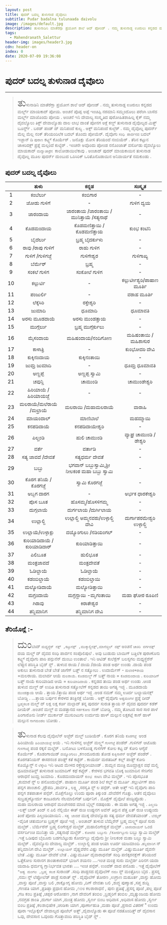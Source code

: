 ```yaml
---
layout: post
title: ಪುದರ್ ಬದಲ್ನ ತುಳುನಾಡ ದೈವೊಲು
subtitle: Pudar badalna tulunaada daivolu 
image: /images/default.jpg
description: ತುಳುನಾಡಿನಿ ಮಾತೆರೆಗ್ಲಾ ಪ್ರಯೋಗ ಶಾಲೆ ಆದ್ ಪೋಂಡ್ . ನಮ್ಮ ತುಳುನಾಡ್ದ ಊರುಲು ಕನ್ನಡದ ಮರ್ಲ್ಡ್ ಮಾಯಕಾದ್ ಪೋಯ. ಅಂಚನೆ ಪೊಪ್ಪ ಅಪ್ಪೆ ಇಂಚಿಪ್ಪಿ ನರಮಾನಿ ಸಮ್ಮಂದೊಲು ಪರೆಂಗಿ ಬಾಸೆದ ಮರ್ಲ್ಡ್ ಮಾಜೊಂದು ಪೋಯ . ಅಂಚನೆ ಇನಿ ದೇವಾಲ್ಯ ಸಂಸ್ಕೃತಿದ ಪುರೋಹಿತಶಾಹಿಲ್ನ ಕೈಕ್ ನಮ್ಮ ದೈವಲ್ಯೊಲು ತಿಕ್ದ್ ದೇವಾಲ್ಯೊಡು ದಾಲ ಲಾಭ ದಾಂತೆ ಪೋನಗ ಅಕ್ಲೆ ಕಣ್ಣ್ ತುಳುನಾಡ ದೈವೊಲ್ಯದ ಮಿತ್ತ್ ಬೂರ್ನ್ಡ್ . ಬರಡ್ ಪಂಡ್ ದ್ ಮನಿಪಂದೆ ಕುಲ್ಯ . ಅಕ್ಲ್ ಮನಿಪಂದೆ ಕುಲ್ಜೆರ್ .
tags:
  - Mahendranath_Salettur
header-img: images/header3.jpg
cdn: header-on
index: 0
date: 2020-07-09 19:36:08
---
```


# ಪುದರ್ ಬದಲ್ನ ತುಳುನಾಡ ದೈವೊಲು
***

> <span style='font-size: xx-large;'>ತು</span>ಳುನಾಡಿನಿ ಮಾತೆರೆಗ್ಲಾ ಪ್ರಯೋಗ ಶಾಲೆ ಆದ್ ಪೋಂಡ್ . ನಮ್ಮ ತುಳುನಾಡ್ದ ಊರುಲು ಕನ್ನಡದ ಮರ್ಲ್ಡ್ ಮಾಯಕಾದ್ ಪೋಯ. ಅಂಚನೆ ಪೊಪ್ಪ ಅಪ್ಪೆ ಇಂಚಿಪ್ಪಿ ನರಮಾನಿ ಸಮ್ಮಂದೊಲು ಪರೆಂಗಿ ಬಾಸೆದ ಮರ್ಲ್ಡ್ ಮಾಜೊಂದು ಪೋಯ . ಅಂಚನೆ ಇನಿ ದೇವಾಲ್ಯ ಸಂಸ್ಕೃತಿದ ಪುರೋಹಿತಶಾಹಿಲ್ನ ಕೈಕ್ ನಮ್ಮ ದೈವಲ್ಯೊಲು ತಿಕ್ದ್ ದೇವಾಲ್ಯೊಡು ದಾಲ ಲಾಭ ದಾಂತೆ ಪೋನಗ ಅಕ್ಲೆ ಕಣ್ಣ್ ತುಳುನಾಡ ದೈವೊಲ್ಯದ ಮಿತ್ತ್ ಬೂರ್ನ್ಡ್ . ಬರಡ್ ಪಂಡ್ ದ್ ಮನಿಪಂದೆ ಕುಲ್ಯ . ಅಕ್ಲ್ ಮನಿಪಂದೆ ಕುಲ್ಜೆರ್ . ನಮ್ಮ ದೈವೊಲ್ನ ಪುದರ್ನ್ ಮೆಲ್ಲ ಮೆಲ್ಲ ನಂಕ್ ತೆರಿಯಂದಿಲೆಕ ಬದಲ್ ತೊಂದು ಪೋಯೆರ್. ದೈವೊಗು `ಸಂಧಿ ಪಾರ್ದನದ` ಬದಲ್ ಇಜ್ಜಾನ್ ದಿ  `ಪುರಾಣ` ಕಟ್ಟ್ದ್ ಕೊರ್ಯೆರ್ . ಜನೊಕ್ಲು ಮೋಸ ತೆರಿಯಂದೆ ನಂಬಿಯೆರ್ . ತೆರಿನ ಕಟ್ಟುನ ಚಾಕಿರಿದಕ್ಲ್ ಪ್ರಶ್ನೆ ಮಲ್ಪಂದೆ ಕುಲ್ಯೆರ್ . ಇಂಚನೇ ಅವೊಂದು ಪೋಂಡ ನನೊಂಜಾತ್ ವರ್ಸೊಡು ದೈವಲ್ಯೊಲು ಮಾಯಕಾದ್ `ಮದ್ವಾಚಾರ್ರೆನ `ಕಾಲೋಡಾಯಿಲೆಕಾವು . ಅಂಚಾದ್ ಪುದರ್ ಮಾಯಕಾಯಿನ ತುಳುನಾಡ ದೈವೊಲ್ನ ಮೂಲ ಪುದರ್ನ್ ದುಂಬುದ ಒರಿಸಿರಿಕ್ ಒರಿತೊನೊಡಾಯಿನ ಅನಿವಾರ್ಯತೆ ನಮಕುಂಡು .

## ಪುದರ್ ಬದಲ್ನ  ದೈವೊಲು

||ತುಳು|ಕನ್ನಡ|ಸಂಸ್ಕೃತ|
|:-----:|:-----:|:-----:|:-----:|
|1|ಕಂಬೆರ್ಲು | ಕಂಬಿಗಾರ| - |
|2|ಜೋಡು ಗುಳಿಗೆ| - |ಗುಳಿಗ ದ್ವಯ|
|3|ಜಾರಂದಾಯ  | ಜಾರಂತಾಯ /ಜಾರಂತಾಯಿ /ಮುನಿತ್ತಾಯೆ /ಸತ್ಯನಾಥೆ | - |
|4|ಕೊಡಮಂದಾಯ  | ಕೊಡಮಣಿತ್ತಾಯಿ /ಕೊಡಮಣಿತ್ತಾಯ   | ಕುಂಭ ಕಂಟಿನಿ
|5| ಬೈದೆರ್ಲು |   ಬ್ರಹ್ಮ ಬೈದರ್ಕುಳು | - |
|6| ರಾವು /ರಾಪು ಗುಳಿಗೆ  |  ರಾಹು ಗುಳಿಗ  | - |
|7| ಗುಳಿಗೆ /ಗುಳಿಗಜ್ಜೆ | ಗುಳಿಗೇಶ್ವರ | ಗುಳಿಗಾಖ್ಯ|
|8| ಬೆರ್ಮೆರ್ | ಬ್ರಹ್ಮ |  - |
|9| ಸಂಕಲೆ ಗುಳಿಗ           |            ಸಂಕೋಲೆ ಗುಳಿಗ                |                                       - |
|10| ಕಲ್ಲುರ್ಟಿ               |                   -                                      |                           ಕಲ್ಲುರ್ಟೀಶ್ವರಿ/ಪಾಷಾಣ ಮೂರ್ತಿ | 
|11|  ಪಂಜುರ್ಲಿ               |                   -                                   |                               ವರಾಹ ಮೂರ್ತಿ | 
|12| ಲೆಕ್ಕೆಸಿರಿ                    |          ರಕ್ತೇಶ್ವರಿ                           |                                         - | 
|13|  ಜುಮಾದಿ                 |           ಧೂಮಾದಿ                                 |                           ಧೂಮಾವತಿ | 
|14|  ಅರಸು ಮೂಡದಾಯೆ    |       ಅರಸು ಮುಂಡತ್ತಾಯ               |                                     - | 
|15| ಮುಗ್ಗೆರ್ಲು               |          ಬ್ರಹ್ಮ ಮುಗ್ಗೆರ್ಕುಲು                    |                                     - | 
|16|  ಮೈಸಂದಾಯ          |          ಮಹಿಷಂದಾಯ/ನಂದಿಗೋಣ           |                         ಮಹಿಷಂತಾಯಿ /ಮಹಿಶಾಸುರ | 
|17|  ಕಾಳಾತ್ರಿ                 |                 -                                        |                            ಕುಂಭೋದರಿ ದೇವಿ | 
|18|  ಕುಕ್ಕಿನಂದಾಯ       |            ಕುಕ್ಕಿನಂತಾಯಿ                              |                             - | 
|19|  ಜುಮ್ರ ಜುಮಾದಿ           |             -                                          |                          ಧೂಮ್ರ ಧೂಮಾವತಿ | 
|20|  ಅಣ್ಣಪ್ಪೆ                  |             ಅಣ್ಣಪ್ಪ ಸ್ವಾಮಿ                 |                                            - | 
|21|  ಚವುನ್ಡಿ                 |            ಚಾಮುಂಡಿ                       |                                       ಚಾಮುಂಡೇಶ್ವರಿ | 
|22| ಹಿರಿಯಾಯೆ /ಹಿರಿಯಾಯಜ್ಜೆ      |     -                     |                                                - | 
|23|  ಮಲರಾಯೆ/ಮಲೆರಾಯೆ /ಮಲ್ರಾಯೆ      |     ಮಲರಾಯಿ /ಮಹಾಮಲರಾಯೆ      |        ವಾರಾಹಿ | 
|24|  ಮಾಯಂದಾಲ್             |              ಮಾಣಿಬಾಲೆ                   |                         ಮಹಮ್ಮಾಯಿ | 
|25|  ಕನಪಡಿದಾಯೆ      |               ಕನಪಡಿದಾಯೇಶ್ವರಿ                    |                                 - | 
|26| ಪಿಲ್ಚಂಡಿ                |               ಹುಲಿ ಚಾಮುಂಡಿ                       |                           ವ್ಯಾಘ್ರ ಚಾಮುಂಡಿ /ಡೇಶ್ವರಿ | 
|27|  ವರ್ತೆ                      |             ವರ್ತಾಡಿ                                              |                      - | 
|28|  ಸತ್ಯ ಜಾವದೆ /ದೇವತೆ      |       ಸತ್ಯಧರ್ಮ ದೇವತೆ                           |                           - | 
|29|  ಬಬ್ಬು                      |               ಭಗವಾನ್  ಬಬ್ಬುಸ್ವಾಮಿ,ಶ್ರೀ ನೀಲಕಂಠ ಮಹಾ ಬಬ್ಬು ಸ್ವಾಮಿ                         |                       - | 
|30|  ಕೊರಗ ತನಿಯೆ /ಕೊರಗಜ್ಜೆ      |     ಸ್ವಾಮಿ ಕೊರಗಜ್ಜೆ                             |                         - | 
|31|  ಅಬ್ಬಗ ದಾರಗ      |                             -                                      |                       ಅರ್ಭಕ ಧಾರಕೇಶ್ವರಿ | 
|32| ಪೊಸ ಬೂತ             |               ಹೊಸಮ್ಮ/ಹೊಸಳಿಗಮ್ಮ                       |                       - | 
|33|  ದುಗ್ಗಲಾಯೆ              |              ದುರ್ಗಲಾಯ /ದುರ್ಗಿಲಾಯ              |                              - | 
|34|  ಉಲ್ಲಾಲ್ದಿ               |           ಉಲ್ಲಾಲ್ದಿ ಅಮ್ಮನವರು/ಉಳ್ಳಾಲ್ದಿ ದೇವಿ          |                  ದುರ್ಗಾಪರಮೇಶ್ವರಿ ಉಳ್ಳಾಲ್ದಿ | 
|35|  ಉಲ್ಲಾಯೆ/ಉಳ್ಳಾಕ್ಲು       |              ದಯ್ಯೊಂಗುಲು /ನಡಿಯಂಗಲ್                  |                                                           - | 
|36|  ಕುರಿಯಾಡಿದಾಯೆ /ಕುರಿಯಾಡಿದಾರ್     |   ಕುರಿಯಾಡಿತ್ತಾಯಿ                            |                 - | 
|37|  ಪಿಲಿಬೂತ                       |                 ಹುಲಿಭೂತ                           |                                - | 
|38|  ಮಂತ್ರಜಾವದೆ                |                ಮಂತ್ರದೇವತೆ                          |                              - | 
|39| ಓಡಿಲ್ದಾಯೆ                    |                  ಓಡಿಲ್ತಾಯೆ                                 |                             - | 
|40| ಕಡಂಬಿಲ್ದಾಯೆ                 |                 ಕಡಂಬಿಲ್ತಾಯಿ                       |                                  - | 
|41| ಮಲ್ಯೋಡಿದಾಯೆ       |                     ಮಲ್ಯೋಡಿತ್ತಾಯಿ                       |                               - | 
|42| ಮಗ್ರಂದಾಯೆ        |            ಮಗ್ರನ್ದಾಯಿ -ಮೃಗಂತಾಯಿ                    |                 ಮಹಾ ಘೋರ ರೂಪಿಣಿ       |            
|43| ಗಿರಾವು                    |                      ಕಿರಾತೇಶ್ವರ                            |                               - | 
|44| ತನ್ನಿಮಾನಿಗ              |                   ತನ್ನಿಮಾನಿಗ ದೇವಿ |  -  | 


## ತೆರಿಯೊನ್ಲೆ :-
> <span style='font-size: xx-large;'>ದುಂ</span>ಬಾದ್ `ಮಧ್ಯಸ್ಥೆರ್ ನಕ್ಲ್ ,ಕಟ್ಟುನಕ್ಲ್ ,ಮುಕ್ಕಾಲ್ದಿನಕ್ಲ್,ಮಾನೆಚ್ಚಿಲ್ ದಕ್ಲ್` ಅಂಚನೆ `ಚಾಕಿರಿ ವರ್ಗದಕ್ಲ್ ` ದಯ ಮಲ್ತ್ ದ್ ದೈವದ ಸಂಧಿ ಪಾರ್ದನ ಸಂಪೊಲಿಪುಲೆ . ಅವು ಬುಡುದು ಬಾಯಿಗ್ ಬತ್ತಿಲೆಕ ಪುರಾಣೊನು ಕಟ್ಟ್ದ್ ದೈವೊಗು ಪಾರಿ ಪನ್ಪುನೆನ್ ದುಂಬು ಉಂತಾಲೆ . ಇನಿ ಆಟಿಡ್ ಕುಲೆಕ್ಲೆಗ್ ಬಲಸ್ನಗಲ ಮಧ್ಯಸ್ಥೆರೆನ್ ಲೆಪ್ಪುನ ಪರಿಸ್ಥಿತಿ ಬೈದ್ ನ್ಡ್ .
ತುಳುವ ರಾಯ / ದಾಯ /ದಾಯೆ ಪಂಡ ಅರ್ಥ ಉಂಡು .ದಾಯೆ ಪಂಡ ಅಕುಲು ತುಳುನಾಡ ಬೇತೆ ಬೇತೆ ಜಾಗೆಗ್ ಬತ್ತ್ ನ ಸತ್ಯೋಲು . ಉದಾರ್ಮೆಗ್ - `ಮಲಾರ+ರಾಯ` =ಮಲರಾಯ.  ಮಲಾರ್ದ ಆಯೆ `ಮಲರಾಯೆ`. `ಕೊಡಮಣ್ಣ್` ಗ್ ಬತ್ತ್ ನಾಯ = `ಕೊಡಮಂದಾಯ` . `ಕುರಿಯಾಡಿಗ್` ಬತ್ತ್ ನಾಯೆ ಕುರಿಯಾಡಿದ ಆಯೆ = `ಕುರಿಯಾಡಿದಾಯೆ` . ಕನ್ನಡದ ತಾಯಿ ಪಂಡ ಅರ್ಥ ಉಂಡು .ಆಂಡ ತುಳುವ ಮಣ್ಣ್ ಡ್ ಉದಿತಿ ತುಳುನಾಡ ಸತ್ಯೋಲೆಗ್ ಕನ್ನಡದ ತಾಯಿ ಅಗತ್ಯ ಇಜ್ಜಿ . ಮೂಡದಾಯೆ `ಮುಂಡತ್ತಾಯೆ` ಆಯೆ . ತ್ತಾಯ /ತ್ತಾಯಿ ಪಂಡ ಅರ್ಥ ಇಜ್ಜಿ .ಆಂಡ ನಮಕ್ ನಮ್ಮ ಊರ್ದ ಬಲ್ಯಾಯನಕ್ಲ್ ಬೋಡ್ಚಿ .  ...ತ್ತಾಯ ಬರ್ಪುನ ಕೇರಳದ ತಂತ್ರಿನಕ್ಲೆ ಬೋಡು . ಅಕ್ಲ್ ದೈವೊಗು `ಅಷ್ಟಮಂಗಳ` ಪ್ರಶ್ನೆ ದೀದ್ `ಬ್ರಹ್ಮಕಲಶ` ಮಲ್ತ್ ದ್ ಲಕ್ಷ ಲಕ್ಷ ಕರ್ಚಿ ಮಲ್ಪಾದ್ ತನ್ನ ಪುದರ್ದ ಸುರುತ ತ್ತಾಯ ನ್ ದೈವದ ಪುದರ್ದ  ಕಡೆಕ್  ದೀಯೆರ್ .ಅಂಚನೆ ಮಣ್ಣ್ ದ ಮಡತ್ತಾನದ `ಸರ್ಪಕೋಲ` ನಂಕ್ ಬೋಡ್ಚಿ . ನಮ್ಮ ತೋಟದ ಸಾರ ಸಾರ ಪಾಳೆ ಪಿಂಗಾರೊನು ನೀರ್ಡ್ ಮುರ್ಕಾದ್ ಮುಸುಂಟುಗು ಉರ್ದುದು ಹಾಳ್ ಮಲ್ಪುನ ಲಕ್ಷಕಟ್ಲೆ ಕಾಸ್ ಹಾಳ್ ಮಲ್ಪುನ `ನಾಗಮಂಡಲ` ಬೋಡು .        
           
> <span style='font-size: xx-large;'>ತು</span>ಳುನಾಡ ಕೆಲವು ದೈವೊಲೆನ್ ಅಜ್ಜೆರ್ ಮಲ್ತ್ ಬುಡಿಯೆರ್ . ಕೊರಗ ತನಿಯೆ  `ಕೊರಗಜ್ಜೆ `ಆಂಡ ಹಿರಿಯಾಯೆ `ಹಿರಿಯಾಯಜ್ಜೆ` ಆಯೆ . ಇನಿ ಗುಳಿಗನ್ಲ ಅಜ್ಜೆರ್ ಮಲ್ತ್ದ್ `ಗುಳಿಗಜ್ಜೆ` ಪಂಡೆರ್ .ಗುಳಿಗನ್ ಆಟೊಡು `ಗುಳಿಗಾಖ್ಯೆ` ಪಂಡ ರಕ್ಕಸೆ ಮಲ್ದೆರ್ . ಬನೋಟು ಬಳಸೊಂತ್ನ  ಗುಳಿಗಗ್ ಕೋಲ ಕಟ್ಟ ದ್ ಕೋರಿ ಆಗ್ಯೆರೆ ಕೊರ್ಯೆರ್ . ಕೊಡಂಗಾಯಿಡ್ `ದಯ್ಯೊಂಗುಲು` ,ಕಣಂದೂರುಡು ತೋಡ `ಕುಕ್ಕಿನಾರೆನ್` ಅಜ್ಜೆರ್ ಪಂಡೆರ್ . ಕೊರಗತನಿಯನ್ ಈಸರನಂಶ ಪಂಡ್ದ್ ಕತೆ ಕಟ್ಯೆರ್ .
ಕಾಯೆರ್ದ ಮರತಡಿಟ್ ಕಲ್ಲ್ ಪಾಡ್ದ್ ಕೋರಿ ಕೊಯ್ಯೊನ್ತ್ ನ `ಲೆಕ್ಕೆಸಿರಿ` ಇನಿ ಆಟದ ಮೇಳದ ರಕ್ತೇಶ್ವರೀಯಾಂಡ್ . ಶುಮ್ಬನ ಮಂತ್ರಿ ದೂಮ್ರಾಕ್ಷನ ವಧೆ ಮಲ್ತಿ ಧೂಮಾವತಿನ್ದ್  ತುಳುನಾಡ ಜುಮಾದಿಗ್ ಕಥೆ ಕಟ್ಯೆರ್ .
ಕೇರಳದ ಭಗವತಿ ಬೊಕ್ಕ ಜುಮಾದಿನ ಸೇರಿಗೆದ ಆರಾಧನೆ ಜುಮ್ರ ಜುಮಾದಿ .
ಕೊಡಮಂದಾಯನ್ `ಕುಂಭ ಕಂಟಿನಿ` ದೇವಿ ಮಲ್ತೆರ್ . ಇನಿ ಪೊಸಭೂತ ,ಕುಮಾರೆ ನ್ದ್ ಲ ಪನೊಂದುಲ್ಲೆರ್.
ಪಾಷಾಣ ಮೂರ್ತಿ ಪಂಡ ಶಿಲೆ ಕಲ್ಲ್ ದ ಮೂರ್ತಿ .ಕಲ್ಲುರ್ಟಿಗ್ ಪಾರಿ ಪನ್ನಗ ಪಾಂಚಾಲಿ ,ದ್ರೌಪದಿ ,ಪಾರ್ವತಿ , ಲಕ್ಷ್ಮಿ ,ಸರಸ್ವತಿ ನ್ದ್ ಲ ಪನ್ಪೆರ್. ಆತೇ ಅತ್ತ್ ಇನಿ ದೈವೊಗು ಪಾರಿ ಪನ್ನಗ ಶತಪಾತಾಳ ಪನ್ಪೆರ್. ಮೊಕ್ಲೆಗೊಲ್ತು ಉಂದು ಪೂರಾ ತಿಕ್ಕುಂಡ .ದೇವೆರೆಗೆ ಗೊತ್ತು. ಆತೆನ ದೈವೊಲು ಸುಬ್ರಹ್ಮಣ್ಯೋರ್ದು ಕಾಜೂರುಗು ನೆಲಮಾಲಿಗೆಡ್ ಬರ್ಪುನಿಗೆ . ಮೊಕ್ಲೆಗ್ ದೈವೊಲೆ ಪಂಡ್ದಿಪ್ಪೊಡು .  
ಮಹಾ ಮಲರಾಯ ಆರಾಧನೆ ಮಂಜೇಸರದ ಮಾಜಿ ಬೈಲ್ಡ್  ನಡಪುಂಡು . ಈ ಮಹಾ ಅಗತ್ಯ ಇಜ್ಜಿ .
`ಪಿಲ್ಚಂಡಿ` -ಲತ್ತ್ ಬಾರ್ ತಿಂದ್ ನ ಪಿಲಿ ನೆಲ್ಲಿಯೇ ಈತ್ ರುಚಿ ಉಪ್ಪುನಗ ಅವೆನ್ ತಿನ್ಪುನ ಪೆತ್ತ ಏತ್ ರುಚಿ ಉಪ್ಪುಂದು ತಿಂರೆ ಪೋದು ಪಿಲ್ಚಂಡಿಯಾಯಿನಿ .
`ಸತ್ಯ ಜಾವದೆ` ಮುಕ್ಕ ದೇವಲ್ಯೊಡು ಸತ್ಯ ಧರ್ಮ ದೇವತೆಯಾಂಡ್ .
`ಬೆಮ್ಮೆರ್` -ವೈದಿಕ ಚತುರ್ಮುಖ ಬ್ರಹ್ಮಗ್ ಪೂಜೆ ಇಜ್ಜಿ . ಅಂಚಾದ್ ತುಳುವ ಬೆಮ್ಮೆರೆನ್ ಬ್ರಹ್ಮ ಮಲ್ತ್ದ್ ಪೂಜೆ ಸುರು ಮಲ್ತೆರ್ . ಬೆರ್ಮೆರೆನ್ ಬ್ರಹ್ಮ ಲಿಂಗೇಶ್ವರೆ ಮಲ್ತೆರ್ ,ಮಹಾಲಿಂಗೇಶ್ವರೆ  ಮಲ್ತೆರ್ .
`ಜಾರಂದಾಯನ್` ಒಂಜಿ ವರ್ಸರ್ದಿಂಚಿ ಮುನಿತ್ತಾ ಯೆ ,ಸತ್ಯನಾಥೆ ಮಲ್ತೆರ್ .
`ಕೋಟೆದ ಬಬ್ಬುನು /ಕೋರ್ದಬ್ಬುನು` ಬಬ್ಬು ಸ್ವಾಮಿ ಮಲ್ತೆರ್ .ಇತ್ತೆ ಒಡಿಪುದ ಬೈಲೂರು ಬಡಗಬೆಟ್ಟುಡು ಕೋರ್ದಬ್ಬು ದೈವೊನು ಶ್ರೀ ನೀಲಕಂಠ ಮಹಾ ಬಬ್ಬು ಸ್ವಾಮಿ  ಮಲ್ದೆರ್ . ದೈವಲ್ಯೊನು ದೇವಾಲ್ಯ ಮಲ್ತೆರ್ .
ಉಲ್ಲಾಲ್ದಿ ಪಂಡ ಆಯಾ ಊರ್ದ ಯಜಮಾಂದಿ .`ತನ್ನಿಮಾನಿಗ` ನ್ ತನ್ನಿಮಾನಿಗ ದೇವಿ ಮಲ್ತೆರ್ .
`ಉಲ್ಲಾಯನ್` ವೈಷ್ಣವೆರೆನ ವಿಷ್ಣು ಮೂರ್ತಿ ಮಲ್ತೆರ್ .ವಿಷ್ಣುಮೂರ್ತಿ ದೈವನೇ ಬೇತೆ .ವಿಷ್ಣು ಮೂರ್ತಿ ದೇವೆರೆ ಬೇತೆ . ವಿಷ್ಣುಮೂರ್ತಿ ದೈವಾರಾಧನೆಡ್ ಸಂಧಿ ಪಣಿಕ್ಕರನಕ್ಲೆಗ್ ತೆರಿಯಂದೆ ಒತ್ತೆಕೋಲ ಸುರಾನಗ  ಶಾಂತಾಕಾರಮ್ ಭುಜಗ ಶಯನಂ ....ಇಂಚ ಮಂತ್ರ ಸುರು ಮಲ್ತೆರ್ಡ ಪಿರಿನಗ ಯದಾ ಯದಾಹಿ ಧರ್ಮಸ್ಯ ಗ್ಲಾನಿರ್ಭವತ ಭಾರತಃ .... ಇಂಚ ಪನ್ಪೆರ್. ಉಂದೆಕ್ ದಾದ ಪನೊಡು .
ಇತ್ತೆ ದೈವೊಲೆಗ್ `"ಅಷ್ಟ ಮಂಗಲ ,ಬ್ರಹ್ಮ ಕಲಶ` ಸುರಾಂಡ್ .ಸಂಧಿ ಪಾಡ್ದನದ ದೈವೊಲೆಗ್ `ನಮಃ` ನ್ದ್ ಮಂತ್ರೊಲು ಬೈದ . ಪ್ರಸನ್ನ ,ನಮಃ ನ್ದ್  ಲೆಪ್ಪೋಲೆಡ್ ಪಾಡ್ರೆ ಸುರಾತ್ ನ್ಡ್ . ದೈವೊಲೆಗ್ ತೋರಣ ,ಉಗ್ರಾಣ ಮಹೂರ್ತ ,ವಾಸ್ತು ಹೋಮ ,ವಾಸ್ತು ಪೂಜೆ ,ವಾಸ್ತು ಬಲಿ ,ರಾಕ್ಷೋಗ್ನ ಹೋಮ ,ದಿಗ್ ದೇವತಾ ಬಲಿ ,ಶುದ್ಧ ಪುಣ್ಯಾಹ ,ಸಪ್ತ ಶುದ್ದಿ ,ಗಣಪತಿ ಯಾಗ ,ಪ್ರತಿಷ್ಠಾ ಪ್ರಧಾನ  ಹೋಮ ,೧೦೮ ಕಲಶಾರಾಧನೆ , ಪುನಃ ಪ್ರತಿಷ್ಠೆ ,ಪ್ರಸನ್ನ ಪೂಜೆ ,ಪಲ್ಲ ಪೂಜೆ ,ಗಜ ಕಂಬ ಪ್ರತಿಷ್ಠೆ ,ಚಪ್ಪರ ಆರೋಹಣ ,ನಾಗ ದೇವರಿಗೆ ತಂಬಿಲ ,ಬ್ರಹ್ಮರಿಗೆ ತಂಬಿಲ ,ಮೃತ್ಯುಂಜಯ ಹೋಮ ,ನವಗ್ರಹ ಶಾಂತಿ ,ದುರ್ಗಾ ಯಾಗ ,ಮಂತ್ರ ಹೋಮ ,ಸ್ವರ್ಣ ಬಿಂಬ ಅಧಿವಾಸ ,ಅಧಿವಾಸ ಹೋಮ ,ಸ್ವರ್ಣ ಬಿಂಬ ಪ್ರತಿಷ್ಠೆ ,ಕಲಶಾಭಿಷೇಕ ,ಚಂಡಿಕಾ ಯಾಗ ,ಪೂರ್ಣಾಹುತಿ ,ಮಹಾ ಪೂಜೆ ,ಪ್ರಸಾದ ವಿತರಣೆ " ಉಂದು ಪೂರಾ ಇಲ್ಲೊಕ್ಕೆಲ್ ದೇವಾಲ್ಯದ ಪೂಜೆಲ್ ಅತ್ತ್ ,ದೈವಾಲ್ಯೊಡು ಈ ಪೂಜೆ ನಡತೊಂದಿತ್ತ್ ದ್ ದೈವಸಾನ ಒವು, ದೇವಸಾನ ಒವುಂದು ಗೊತ್ತಾವಂದಿ ಪರಿಸ್ಥಿತಿ ಬೈದ್ ನ್ಡ್ .
